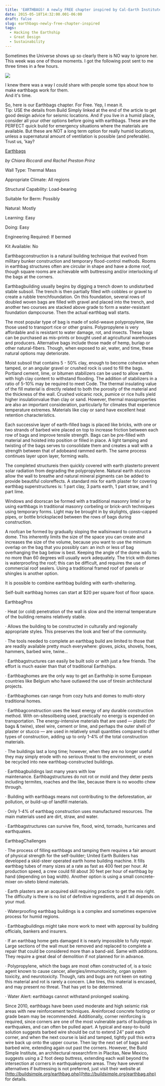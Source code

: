 ```yaml
---
title: 'EARTHBAGS! A newly FREE chapter inspired by Cal-Earth Institutes latest earthbag success! #BuildSimple #GreenerByDesign'
date: 2015-05-18T14:32:00.001-06:00
draft: false
slug: earthbags-newly-free-chapter-inspired
tags:
  - Hacking the Earthship
  - Great Design
  - Sustainability
---
```


Sometimes the Universe shows up so clearly there is NO way to ignore her.  
This week was one of those moments. I got the following post sent to me three times in a few hours.  


![](http://us1.campaign-archive2.com/?u=11e77b0bfd0ddc97f4d53c6cc&id=2dc198c87a&e=1362723586)


I knew there was a way I could share with people some tips about how to make earthbags work for them.  
And it's time.  

So, here is our Earthbags chapter. For Free. Yep, I mean it.  
Tip: USE the details from Build Simply linked at the end of the article to get good design advice for seismic locations. And if you live in a humid place, consider all your other options before going with earthbags. These are the PERFECT quick build for emergency situations where the materials are available. But these are NOT a long term option for really humid locations, unless a supernatural amount of ventilation is possible (and preferable). Trust us, 'kay?  



[Earthbags](https://draft.blogger.com/null)

_by Chiara Riccardi and Rachel Preston Prinz_



Wall Type:  Thermal Mass

Appropriate Climate: All regions

Structural Capability: Load-bearing

Suitable for Berm: Possibly

Natural: Mostly

Learning: Easy

Doing: Easy

Engineering Required:  If bermed

Kit Available:  No



Earthbagconstruction is a natural building technique that evolved from military bunker construction and temporary flood-control methods. Rooms in earthbag structures often are circular in shape and have a dome roof, though square rooms are achievable with buttressing and/or interlocking of the bags at the corners. 



Earthbagbuilding usually begins by digging a trench down to undisturbed stable subsoil. The trench is then partially filled with cobbles or gravel to create a rubble trenchfoundation. On this foundation, several rows of doubled woven bags are filled with gravel and placed into the trench, and another two courses are stacked above grade to form a water-resistant foundation dampcourse. Then the actual earthbag wall starts. 



The most popular type of bag is made of solid-weave polypropylene, like those used to transport rice or other grains. Polypropylene is very affordable and is resistant to water damage, rot, and insects. These bags can be purchased as mis-prints or bought used at agricultural warehouses and producers. Alternative bags include those made of hemp, burlap or other natural-fibers. Though, when exposed to air, water, and time, these natural options may deteriorate. 



Moist subsoil that contains 5 - 50% clay, enough to become cohesive when tamped, or an angular gravel or crushed rock is used to fill the bags. Portland cement, lime, or bitumen stabilizers can be used to allow earths with high clay content to withstand flooding. The addition of stabilizers in a ratio of 5-10% may be required to meet Code. The thermal insulating value of the fill material is directly related to both the porosity of the material and the thickness of the wall. Crushed volcanic rock, pumice or rice hulls yield higher insulationvalue than clay or sand. However, thermal massproperties are also an important consideration, particularly for climates that experience temperature extremes. Materials like clay or sand have excellent heat retention characteristics. 



Each successive layer of earth-filled bags is placed like bricks, with one or two strands of barbed wire placed on top to increase friction between each row of bags and improve tensile strength. Bags can be pre-filled with material and hoisted into position or filled in place. A light tamping and twisting of the bags serves to consolidate them and creates a wall with a strength between that of adobeand rammed earth. The same process continues layer upon layer, forming walls. 



The completed structureis then quickly covered with earth plasterto prevent solar radiation from degrading the polypropylene. Natural earth stuccos allow the wall to breathe and natural mineral pigments can be added to provide beautiful coloreffects. A standard mix for earth plaster for covering earthbag superstructures is: 1 part clay, 3 parts earth, 1 part straw, and 1 part lime.



Windows and doorscan be formed with a traditional masonry lintel or by using earthbags in traditional masonry corbeling or brick-arch techniques using temporary forms. Light may be brought in by skylights, glass-capped pipes, or bottle bricksplaced between the rows of bags during construction. 



A roofcan be formed by gradually sloping the wallsinward to construct a dome. This inherently limits the size of the space you can create and increases the size of the volume, because you want to use the minimum overlap on the bag that you possibly can: an inch or less of bag overhanging the bag below is best. Keeping the angle of the dome walls to no more than 60 degrees will usually work adequately. The trick with domes is waterproofing the roof; this can be difficult, and requires the use of commercial roof sealers. Using a traditional framed roof of panels or shingles is another option.



It is possible to combine earthbag building with earth-sheltering.



Self-built earthbag homes can start at $20 per square foot of floor space.

EarthbagPros

· Heat (or cold) penetration of the wall is slow and the internal temperature of the building remains relatively stable.

· Allows the building to be constructed in culturally and regionally appropriate styles. This preserves the look and feel of the community.

· The tools needed to complete an earthbag build are limited to those that are readily available pretty much everywhere: gloves, picks, shovels, hoes, hammers, barbed wire, twine…

· Earthbagstructures can easily be built solo or with just a few friends. The effort is much easier than that of traditional Earthships.

· Earthbaghomes are the only way to get an Earthship in some European countries like Belgium who have outlawed the use of tiresin architectural projects.

· Earthbaghomes can range from cozy huts and domes to multi-story traditional homes.

· Earthbagconstruction uses the least energy of any durable construction method. With on-sitesoilbeing used, practically no energy is expended on transportation. The energy-intensive materials that are used — plastic (for bags & twine), steel wire, cement or lime, and perhaps the outer shell of plaster or stucco — are used in relatively small quantities compared to other types of construction, adding up to only 1-4% of the total construction materials.

· The buildings last a long time; however, when they are no longer useful they may simply erode with no serious threat to the environment, or even be recycled into new earthbag-constructed buildings.

· Earthbagbuildings last many years with low maintenance. Earthbagstructures do not rot or mold and they deter pests including termites, roaches and the like, because there is no woodto chew through.

· Building with earthbags means not contributing to the deforestation, air pollution, or build-up of landfill materials.

· Only 1-4% of earthbag construction uses manufactured resources. The main materials used are dirt, straw, and water.

· Earthbagstructures can survive fire, flood, wind, tornado, hurricanes and earthquakes. 



EarthbagChallenges

· The process of filling earthbags and tamping them requires a fair amount of physical strength for the self-builder; United Earth Builders has developed a skid-steer operated earth home building machine. It fills earthbag tubes of many sizes at a rate as fast as 400 feet per hour. At production speed, a crew could fill about 30 feet per hour of earthbag by hand (depending on bag width). Another option is using a small concrete-mixer on-siteto blend materials.

· Earth plasters are an acquired skill requiring practice to get the mix right. The difficulty is there is no list of definitive ingredients, and it all depends on your mud. 

· Waterproofing earthbag buildings is a complex and sometimes expensive process for humid regions.

· Earthbagbuildings might take more work to meet with approval by building officials, bankers and insurers.

· If an earthbag home gets damaged it is nearly impossible to fully repair. Large sections of the wall must be removed and replaced to complete a repair that could be considered more than a band-aid. Same with additions. They require a great deal of demolition if not planned for in advance.

· Polypropylene, which the bags are most often constructed of, is a toxic agent known to cause cancer, allergies/immunotoxicity, organ system toxicity, and neurotoxicity. Though, rats and bugs are not keen on eating this material and rot is rarely a concern. Like tires, this material is encased, and may present no threat. That has yet to be determined.

· Water Alert: earthbags cannot withstand prolonged soaking. 



Since 2010, earthbags have been used moderate and high seismic risk areas with new reinforcement techniques. Areinforced concrete footing or grade beam may be recommended. Additionally, corner reinforcing is required, since corners are one of the most vulnerable parts of buildings in earthquakes, and can often be pulled apart. A typical and easy-to-build solution suggests barbed wire should be cut to extend 24″ past each corner, and when the next course is laid and tamped, tightly pull this extra wire back up onto the upper course. Then lay the next set of bags and barbed wire, extending again out past the corners. However, the Build Simple Institute, an architectural researchfirm in Placitas, New Mexico, suggests using a 2 foot deep buttress, extending each wall beyond the intersection at corners in earthquakeprone areas. They have several alternatives if buttressing is not preferred, just visit their website at [http://buildsimple.org/earthbag.php](http://buildsimple.org/earthbag.php) for details.
